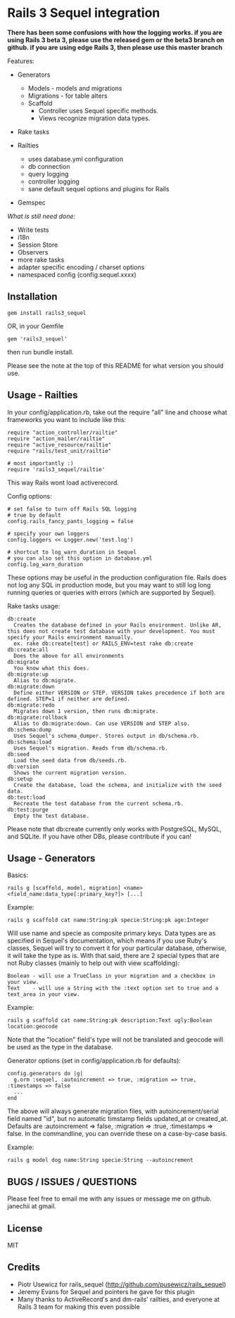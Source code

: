 Rails 3 Sequel integration
==========================

**There has been some confusions with how the logging works. if you are using Rails 3 beta 3, please use the released gem or the beta3 branch on github. if you are using edge Rails 3, then please use this master branch**

Features:

+ Generators
  - Models - models and migrations
  - Migrations - for table alters
  - Scaffold
    - Controller uses Sequel specific methods.
    - Views recognize migration data types.

+ Rake tasks

+ Railties
  - uses database.yml configuration
  - db connection
  - query logging
  - controller logging
  - sane default sequel options and plugins for Rails

+ Gemspec

*What is still need done:*

+ Write tests
+ i18n
+ Session Store
+ Observers
+ more rake tasks
+ adapter specific encoding / charset options
+ namespaced config (config.sequel.xxxx)

Installation
------------

    gem install rails3_sequel

OR, in your Gemfile

    gem 'rails3_sequel'

then run bundle install.

Please see the note at the top of this README for what version you should use.

Usage - Railties
----------------

In your config/application.rb, take out the require "all" line and choose what frameworks you want to include like this:

    require "action_controller/railtie"
    require "action_mailer/railtie"
    require "active_resource/railtie"
    require "rails/test_unit/railtie"

    # most importantly :)
    require 'rails3_sequel/railtie'

This way Rails wont load activerecord.

Config options:

    # set false to turn off Rails SQL logging
    # true by default
    config.rails_fancy_pants_logging = false

    # specify your own loggers
    config.loggers << Logger.new('test.log')

    # shortcut to log_warn_duration in Sequel
    # you can also set this option in database.yml
    config.log_warn_duration

These options may be useful in the production configuration file. Rails does not log any SQL in production mode, but you may want to still log long running queries or queries with errors (which are supported by Sequel).

Rake tasks usage:

    db:create
      Creates the database defined in your Rails environment. Unlike AR, this does not create test database with your development. You must specify your Rails environment manually.
      ex. rake db:create[test] or RAILS_ENV=test rake db:create
    db:create:all
      Does the above for all environments
    db:migrate
      You know what this does.
    db:migrate:up
      Alias to db:migrate.
    db:migrate:down
      Define either VERSION or STEP. VERSION takes precedence if both are defined. STEP=1 if neither are defined.
    db:migrate:redo
      Migrates down 1 version, then runs db:migrate.
    db:migrate:rollback
      Alias to db:migrate:down. Can use VERSION and STEP also.
    db:schema:dump
      Uses Sequel's schema_dumper. Stores output in db/schema.rb.
    db:schema:load
      Uses Sequel's migration. Reads from db/schema.rb.
    db:seed
      Load the seed data from db/seeds.rb.
    db:version
      Shows the current migration version.
    db:setup
      Create the database, load the schema, and initialize with the seed data.
    db:test:load
      Recreate the test database from the current schema.rb.
    db:test:purge
      Empty the test database.
      

Please note that db:create currently only works with PostgreSQL, MySQL, and SQLite. If you have other DBs, please contribute if you can!


Usage - Generators
------------------

Basics:

    rails g [scaffold, model, migration] <name> <field_name:data_type[:primary_key?]> [...]

Example:

    rails g scaffold cat name:String:pk specie:String:pk age:Integer

Will use name and specie as composite primary keys. Data types are as specified in Sequel's documentation, which means if you use Ruby's classes, Sequel will try to convert it for your particular database, otherwise, it will take the type as is. With that said, there are 2 special types that are not Ruby classes (mainly to help out with view scaffolding):
    
    Boolean - will use a TrueClass in your migration and a checkbox in your view.
    Text    - will use a String with the :text option set to true and a text_area in your view.

Example:

    rails g scaffold cat name:String:pk description:Text ugly:Boolean location:geocode

Note that the "location" field's type will not be translated and geocode will be used as the type in the database.


Generator options (set in config/application.rb for defaults):

    config.generators do |g|
      g.orm :sequel, :autoincrement => true, :migration => true, :timestamps => false
      ...
    end

The above will always generate migration files, with autoincrement/serial field named "id", but no automatic timstamp fields updated_at or created_at. Defaults are :autoincrement => false, :migration => :true, :timestamps => false. In the commandline, you can override these on a case-by-case basis.

Example:
    
    rails g model dog name:String specie:String --autoincrement


BUGS / ISSUES / QUESTIONS
-------------------------

Please feel free to email me with any issues or message me on github. janechii at gmail.


License
-------

MIT

Credits
-------

+ Piotr Usewicz for rails_sequel (http://github.com/pusewicz/rails_sequel)
+ Jeremy Evans for Sequel and pointers he gave for this plugin
+ Many thanks to ActiveRecord's and dm-rails' railties, and everyone at Rails 3 team for making this even possible
